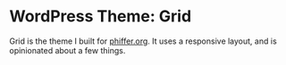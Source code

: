 # WordPress Theme: Grid

Grid is the theme I built for [phiffer.org](http://phiffer.org/). It uses a responsive layout, and is opinionated about a few things.
